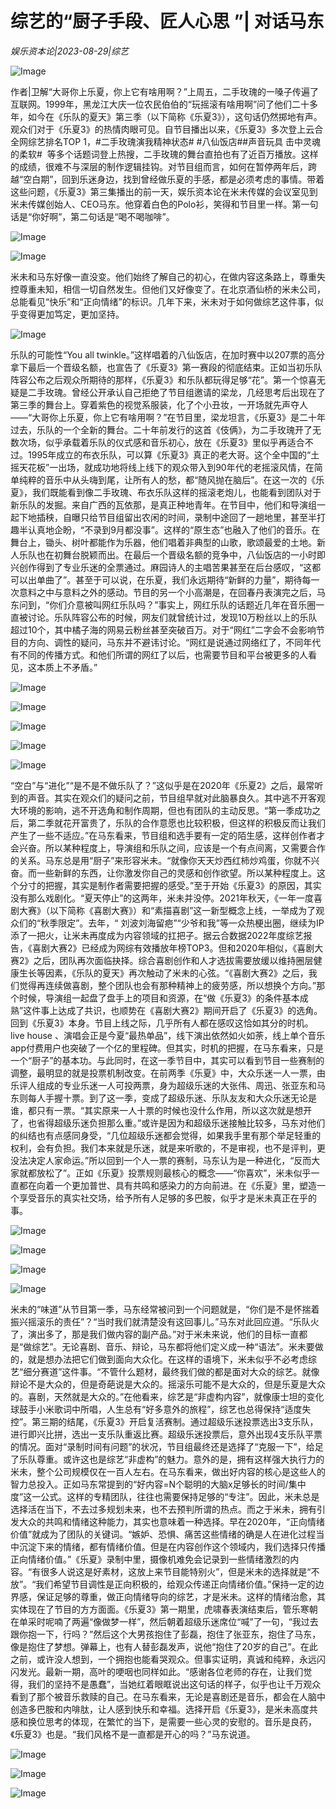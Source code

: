 # 综艺的“厨子手段、匠人心思 ”| 对话马东

*娱乐资本论|2023-08-29|综艺*

![Image](https://mmbiz.qpic.cn/mmbiz_jpg/UgtzVuzhFd7wE7y3fH9ialk8wmFJ7yTYS77iciaznxhXbAmpibH1rAvypxIGFMpCdrv3vNxsuzPoyusqxJMBuicYjNw/640?wx_fmt=jpeg&tp=wxpic&wxfrom=5&wx_lazy=1&wx_co=1)

作者|卫解“大哥你上乐夏，你上它有啥用啊？”上周五，二手玫瑰的一嗓子传遍了互联网。1999年，黑龙江大庆一位农民伯伯的“玩摇滚有啥用啊”问了他们二十多年，如今在《乐队的夏天》第三季（以下简称《乐夏3》），这句话仍然掷地有声。观众们对于《乐夏3》的热情肉眼可见。自节目播出以来，《乐夏3》多次登上云合全网综艺排名TOP 1，#二手玫瑰演我精神状态# #八仙饭店##声音玩具 击中灵魂的柔软#  等多个话题词登上热搜，二手玫瑰的舞台直拍也有了近百万播放。这样的成绩，很难不与深层的制作逻辑挂钩。对节目组而言，如何在暂停两年后，跨越“空白期”，回到乐迷身边，找到曾经做乐夏的手感，都是必须考虑的事情。带着这些问题，《乐夏3》第三集播出的前一天，娱乐资本论在米未传媒的会议室见到米未传媒创始人、CEO马东。他穿着白色的Polo衫，笑得和节目里一样。第一句话是“你好啊”，第二句话是“喝不喝咖啡”。

![Image](https://mmbiz.qpic.cn/mmbiz_png/UgtzVuzhFd7wE7y3fH9ialk8wmFJ7yTYSicyYoMuNUNLY8dicqbhNbYzTOZVb32BQUfCvn1ad96Jg8Cf3oeibGEqyQ/640?wx_fmt=png&tp=wxpic&wxfrom=5&wx_lazy=1&wx_co=1)

![Image](https://mmbiz.qpic.cn/mmbiz_png/UgtzVuzhFd7wE7y3fH9ialk8wmFJ7yTYS6ueYRqqTBqn7FjiaeVvOkfggoSn2icsRm6YSfQ6F0Y2LpEqbv0pqhDIw/640?wx_fmt=png&tp=wxpic&wxfrom=5&wx_lazy=1&wx_co=1)

米未和马东好像一直没变。他们始终了解自己的初心，在做内容这条路上，尊重失控尊重未知，相信一切自然发生。但他们又好像变了。在北京酒仙桥的米未公司，总能看见“快乐”和“正向情绪”的标识。几年下来，米未对于如何做综艺这件事，似乎变得更加笃定，更加坚持。

![Image](https://mmbiz.qpic.cn/mmbiz_png/jNZszpkibXx8r0eeusveAtyj98pKeBEz7tMuAmiadsyvAk4l30TZvmgP03RGX0iaosuL5yVawsdblYqeWUcOTHYoQ/640?wx_fmt=png&tp=wxpic&wxfrom=5&wx_lazy=1&wx_co=1)

乐队的可能性“You all twinkle。”这样唱着的八仙饭店，在加时赛中以207票的高分拿下最后一个晋级名额，也宣告了《乐夏3》第一赛段的彻底结束。正如当初乐队阵容公布之后观众所期待的那样，《乐夏3》和乐队都玩得足够“花”。第一个惊喜无疑是二手玫瑰。曾经公开承认自己拒绝了节目组邀请的梁龙，几经思考后出现在了第三季的舞台上。穿着紫色的视觉系服装，化了个小丑妆，一开场就先声夺人——“大哥你上乐夏，你上它有啥用啊？”在节目里，梁龙坦言，《乐夏3》是二十年过去，乐队的一个全新的舞台。二十年前发行的这首《伎俩》，为二手玫瑰开了无数次场，似乎承载着乐队的仪式感和音乐初心，放在《乐夏3》里似乎再适合不过。1995年成立的布衣乐队，可以算《乐夏3》真正的老大哥。这个全中国的“土摇天花板”一出场，就成功地将线上线下的观众带入到90年代的老摇滚风情，在简单纯粹的音乐中从头嗨到尾，让所有人的愁，都“随风抛在脑后”。在这一次的《乐夏》，我们既能看到像二手玫瑰、布衣乐队这样的摇滚老炮儿，也能看到团队对于新乐队的发掘。来自广西的瓦依那，是真正种地青年。在节目中，他们和导演组一起下地插秧，自曝只给节目组留出农闲的时间，录制中途回了一趟地里，甚至半打趣半认真地企盼，“不录到9月都没事”。这样的“原生态”也融入了他们的音乐。在舞台上，锄头、树叶都能作为乐器，他们唱着非典型的山歌，歌颂最爱的土地。新人乐队也在初舞台脱颖而出。在最后一个晋级名额的竞争中，八仙饭店的一小时即兴创作得到了专业乐迷的全票通过。麻园诗人的主唱苦果甚至在后台感叹，“这都可以出单曲了”。甚至于可以说，在乐夏，我们永远期待“新鲜的力量”，期待每一次意料之中与意料之外的感动。节目的另一个小高潮是，在回春丹表演完之后，马东问到，“你们介意被叫网红乐队吗？”事实上，网红乐队的话题近几年在音乐圈一直被讨论。乐队阵容公布的时候，网友们就曾统计过，发现10万粉丝以上的乐队超过10个，其中橘子海的网易云粉丝甚至突破百万。对于“网红”二字会不会影响节目的方向、调性的疑问，马东并不避讳讨论。“网红是说通过网络红了，不同年代有不同的传播方式。和他们所谓的网红了以后，也需要节目和平台被更多的人看见，这本质上不矛盾。”

![Image](https://mmbiz.qpic.cn/mmbiz_png/UgtzVuzhFd7wE7y3fH9ialk8wmFJ7yTYSJUKibLWQIxqMKfGicxQiccT3vn3ju1E4N221F7p0EeAVZxrQuibrWuWnrw/640?wx_fmt=png&tp=wxpic&wxfrom=5&wx_lazy=1&wx_co=1)

![Image](https://mmbiz.qpic.cn/mmbiz_png/UgtzVuzhFd7wE7y3fH9ialk8wmFJ7yTYSu5JCpZp99E4DHQ35NiaicwGGgxMzpKM4QmeKS9uh2a0BwOc1ajicNBicZg/640?wx_fmt=png&tp=wxpic&wxfrom=5&wx_lazy=1&wx_co=1)

![Image](https://mmbiz.qpic.cn/mmbiz_jpg/UgtzVuzhFd7wE7y3fH9ialk8wmFJ7yTYSYKOy8xZ5uULTX7uqSO0239tsjaOxGjiblvSibws8cIW7oHwBUZ5MJRmw/640?wx_fmt=jpeg&tp=wxpic&wxfrom=5&wx_lazy=1&wx_co=1)

![Image](https://mmbiz.qpic.cn/mmbiz_jpg/UgtzVuzhFd7wE7y3fH9ialk8wmFJ7yTYSicoAQZOQCl3s7L3bOXxk7w5xedT77rfWwOAd4bbAOcXlgYqdpnDIsZQ/640?wx_fmt=jpeg&tp=wxpic&wxfrom=5&wx_lazy=1&wx_co=1)

![Image](https://mmbiz.qpic.cn/mmbiz_png/jNZszpkibXx8r0eeusveAtyj98pKeBEz7ejDSZf97dAE3mMYqSpwDp0blV0YsOONibSOjLz8EycRV8uxj7xc8QIg/640?wx_fmt=png&tp=wxpic&wxfrom=5&wx_lazy=1&wx_co=1)

“空白”与“进化”“是不是不做乐队了？”这似乎是在2020年《乐夏2》之后，最常听到的声音。其实在观众们的疑问之前，节目组早就对此脑暴良久。其中逃不开客观大环境的影响，逃不开选角和制作周期，但也有团队的主动反思。“第一季成功之后，第二季就花开富贵了，乐队的合作意愿也比较积极，但这样的积极反而让我们产生了一些不适应。”在马东看来，节目组和选手要有一定的陌生感，这样创作者才会兴奋。所以某种程度上，导演组和乐队之间，应该是一个有点间离，又需要合作的关系。马东总是用“厨子”来形容米未。“就像你天天炒西红柿炒鸡蛋，你就不兴奋。而一些新鲜的东西，让你激发你自己的灵感和创作欲望。所以某种程度上。这个分寸的把握，其实是制作者需要把握的感受。”至于开始《乐夏3》的原因，其实没有那么戏剧化。“夏天停止”的这两年，米未并没停。2021年秋天，《一年一度喜剧大赛》（以下简称《喜剧大赛》）和“素描喜剧”这一新型概念上线，一举成为了观众们的“秋季限定”。去年，“ 刘波刘海留疤”“少爷和我”等一众热梗出圈，继续为IP添了一把火，让米未再度成为内容领域的扛把子。据云合数据2022年度综艺报告，《喜剧大赛2》已经成为网综有效播放年榜TOP3。但和2020年相似，《喜剧大赛2》之后，团队再次面临抉择。综合喜剧创作和人才选拔需要放缓以维持圈层健康生长等因素，《乐队的夏天》再次触动了米未的心弦。“《喜剧大赛2》之后，我们觉得再连续做喜剧，整个团队也会有那种精神上的疲劳感，所以想换个方向。”那个时候，导演组一起盘了盘手上的项目和资源，在“做《乐夏3》的条件基本成熟”这件事上达成了共识，也顺势在《喜剧大赛2》期间开启了《乐夏3》的选角。回到《乐夏3》本身。节目上线之际，几乎所有人都在感叹这恰如其分的时机。live house 、演唱会正是今夏“最热单品”，线下演出依然如火如荼，线上单个音乐app付费用户也突破了一个亿的里程碑。但其实，时机的把握，在马东看来，只是一个“厨子”的基本功。与此同时，在这一季节目中，其实可以看到节目一些赛制的调整，最明显的就是投票机制改变。在前两季《乐夏》中，大众乐迷一人一票，由乐评人组成的专业乐迷一人可投两票，身为超级乐迷的大张伟、周迅、张亚东和马东则每人手握十票。到了这一季，变成了超级乐迷、乐队友友和大众乐迷无论是谁，都只有一票。“其实原来一人十票的时候也没什么作用，所以这次就是想开了，也省得超级乐迷负担那么重。”或许是因为和超级乐迷接触比较多，马东对他们的纠结也有点感同身受，“几位超级乐迷都会觉得，如果我手里有那个举足轻重的权利，会有负担。我们本来就是乐迷，就是来听歌的，不是审视，也不是评判，更没法决定人家命运。”所以回到一个人一票的赛制，马东认为是一种进化，“反而大家就都放松了”。正如《乐夏》投票规则最核心的概念——“你喜欢”，米未似乎一直都在向着一个更加普世、具有共鸣和感染力的方向前进。在《乐夏》里，塑造一个享受音乐的真实社交场，给予所有人足够的多巴胺，似乎才是米未真正在乎的事。

![Image](https://mmbiz.qpic.cn/mmbiz_jpg/UgtzVuzhFd7wE7y3fH9ialk8wmFJ7yTYSg4V5jaSmopMKlIV3FZ4FZFHyQHMZV4eM85n2Z2nSBrNbMEB7IAG1dQ/640?wx_fmt=jpeg&tp=wxpic&wxfrom=5&wx_lazy=1&wx_co=1)

![Image](https://mmbiz.qpic.cn/mmbiz_jpg/UgtzVuzhFd7wE7y3fH9ialk8wmFJ7yTYS4TIUyRWVVl1ibH0GKLzn0Z6Vf2W3hEicH36ROckAI54QetiaYjwFgZia2Q/640?wx_fmt=jpeg&tp=wxpic&wxfrom=5&wx_lazy=1&wx_co=1)

![Image](https://mmbiz.qpic.cn/mmbiz_jpg/UgtzVuzhFd7wE7y3fH9ialk8wmFJ7yTYSLJJvvpcu4VM5DJwnu5Nia7dzrKB6IYM6BLRVbhBaVRwoBJrBL1OYZtQ/640?wx_fmt=jpeg&tp=wxpic&wxfrom=5&wx_lazy=1&wx_co=1)

![Image](https://mmbiz.qpic.cn/mmbiz_png/jNZszpkibXx8r0eeusveAtyj98pKeBEz7gMbSIRF8ujdpJibC3CLgiaEEY6kJq4YuKUC4cv1ZG4kjEVEHhs35Zn3Q/640?wx_fmt=png&tp=wxpic&wxfrom=5&wx_lazy=1&wx_co=1)

米未的“味道”从节目第一季，马东经常被问到一个问题就是，“你们是不是怀揣着振兴摇滚乐的责任”？“当时我们就清楚没有这回事儿。”马东对此回应道。“乐队火了，演出多了，那是我们做内容的副产品。”对于米未来说，他们的目标一直都是“做综艺”。无论喜剧、音乐、辩论，马东都将他们定义成一种“语法”。米未要做的，就是想办法把它们做到面向大众化。在这样的语境下，米未似乎不必考虑综艺“细分赛道”这件事。“不管什么题材，最终我们做的都是面对大众的综艺。就像辩论不是大众的，但是奇葩说是大众的。摇滚乐可能不是大众的，但是乐夏是大众的。喜剧，天然就是大众的。”在他看来，综艺是“非虚构内容”，就像康士坦的变化球鼓手小米歌词中所唱，人生总有“好多意外的旅程”，综艺也总得保持“适度失控”。第三期的结尾，《乐夏3》开启复活赛制。通过超级乐迷投票选出3支乐队，进行即兴比拼，选出一支乐队重返比赛。超级乐迷投票后，意外出现4支乐队平票的情况。面对“录制时间有问题”的状况，节目组最终还是选择了“克服一下”，给足了乐队尊重。或许这也是综艺“非虚构”的魅力。意外的是，拥有这样强大执行力的米未，整个公司规模仅在一百人左右。在马东看来，做出好内容的核心是这些人的智力总投入。正如马东常提到的“好内容=N个聪明的大脑x足够长的时间/集中度”这一公式。这样的专精团队，往往也需要保持足够的“专注”。因此，米未总是选择活在当下，不去过多规划未来，也不去预判所谓的热点。而之于米未，拥有引发大众的共鸣和情绪这种能力，其实也意味着一种选择。早在2020年，“正向情绪价值”就成为了团队的关键词。“嫉妒、恐惧、痛苦这些情绪的确是人在进化过程当中沉淀下来的情绪，都有情绪价值。但是在内容创作这个领域内，我们选择只传播正向情绪价值。”《乐夏》录制中里，摄像机难免会记录到一些情绪激烈的内容。“有很多人说这是好素材，这放上来节目能特别火”，但是米未的选择就是“不放”。“我们希望节目调性是正向积极的，给观众传递正向情绪价值。”保持一定的边界感，保证足够的尊重，做正向情绪导向的综艺，才是米未。这样的情绪治愈，其实体现在了节目的方方面面。《乐夏3》第一期里，虎啸春表演结束后，管乐寒朝在单采时呢喃了两遍“像做梦一样”，然后朝着超级乐迷席位“喊”了一句，“我过去跟你抱一下，行吗？”然后这个大男孩抱住了彭磊，抱住了张亚东，抱住了马东，像是抱住了梦想。弹幕上，也有人替彭磊发声，说他“抱住了20岁的自己”。在此之前，或许没人想到，一个拥抱也能看哭观众。但事实证明，真诚和纯粹，永远闪闪发光。最新一期，高叶的哽咽也同样如此。“感谢各位老师的存在，让我们觉得，我们的坚持不是愚蠢”，当她红着眼眶说出这句话的样子，似乎也让千万观众看到了那个被音乐救赎的自己。在马东看来，无论是喜剧还是音乐，都会在人脑中创造多巴胺和内啡肽，让人感到快乐和幸福。选择开启《乐夏3》，是米未高度共感和换位思考的体现，在繁忙的当下，是需要一些心灵的安慰的。音乐是良药，《乐夏3》也是。“我们风格不是一直都是开心的吗？”马东说道。

![Image](https://mmbiz.qpic.cn/mmbiz_jpg/UgtzVuzhFd7wE7y3fH9ialk8wmFJ7yTYSSmicBbZb7NGnUXTTU5pSI0FtOhxibElX0Acibqlm9rfS6jmWibes9A7cBw/640?wx_fmt=jpeg&tp=wxpic&wxfrom=5&wx_lazy=1&wx_co=1)

![Image](https://mmbiz.qpic.cn/mmbiz_png/UgtzVuzhFd7wE7y3fH9ialk8wmFJ7yTYSpH4vjXeQKlMbOMAP6ZY8bE0cg3ibS6CNeTaywNcdHiabNPibJG2vfje0Q/640?wx_fmt=png&tp=wxpic&wxfrom=5&wx_lazy=1&wx_co=1)

![Image](https://mmbiz.qpic.cn/mmbiz_png/UgtzVuzhFd7wE7y3fH9ialk8wmFJ7yTYSzjqCSfrr2OkmU82UJFKe1wE9BguLcAQX8zlU6icficIORlIaIib0JpVsA/640?wx_fmt=png&tp=wxpic&wxfrom=5&wx_lazy=1&wx_co=1)

